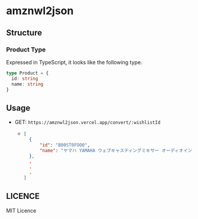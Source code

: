 # amznwl2json

## Structure

### Product Type
Expressed in TypeScript, it looks like the following type.

```ts
type Product = {
  id: string
  name: string
}
```

## Usage
- GET: `https://amznwl2json.vercel.app/convert/:wishlistId`
    - ```json
      [
        {
            "id": "B00ST0FOO0",
            "name": "ヤマハ YAMAHA ウェブキャスティングミキサー オーディオインターフェース 3チャンネル AG03 インターネット配信に便利な機能付き 音楽制作アプリケーションCubasis LE対応"
        },
        .
        .
        .
      ]
      ```

## LICENCE
MIT Licence